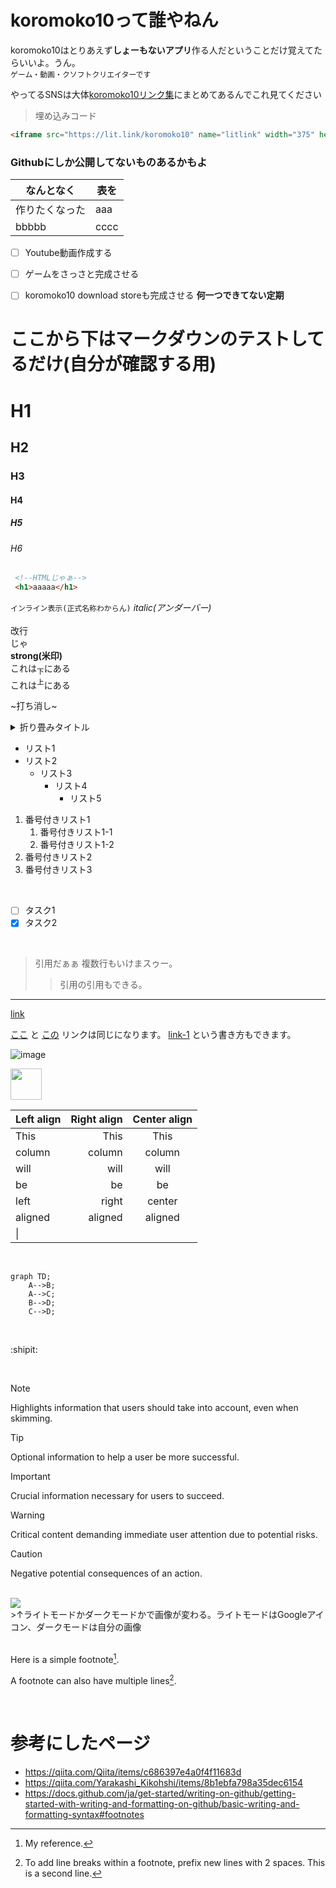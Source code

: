 # koromoko10って誰やねん
koromoko10はとりあえず**しょーもないアプリ**作る人だということだけ覚えてたらいいよ。うん。
<br>
`ゲーム・動画・クソフトクリエイターです`
<br>

やってるSNSは大体[koromoko10リンク集](https://lit.link/koromoko10)にまとめてあるんでこれ見てください

>埋め込みコード

```html
<iframe src="https://lit.link/koromoko10" name="litlink" width="375" height="667" style="border-style: none ;border-radius: 15px;box-shadow: rgba(0,0,0,0.2)3px 3px 10px;" id="litlink"></iframe>
```

### Githubにしか公開してないものあるかもよ

|なんとなく|表を  |
|--|--|
| 作りたくなった |aaa  |
|bbbbb|cccc|

 - [ ] Youtube動画作成する
 - [ ] ゲームをさっさと完成させる
 - [ ] koromoko10 download storeも完成させる **何一つできてない定期**
 

# ここから下はマークダウンのテストしてるだけ(自分が確認する用) 
# H1
## H2
### H3
#### H4
##### H5
###### H6
```html
 <!--HTMLじゃぁ-->
 <h1>aaaaa</h1>
```
`インライン表示(正式名称わからん)`  _italic(アンダーバー)_ <br>
<br>
 改行<br>
 じゃ<br>
   **strong(米印)** <br>
  これは<sub>下</sub>にある<br>
  これは<sup>上</sup>にある<br>

   ~打ち消し~ 

   <details><summary>折り畳みタイトル</summary>


折り畳み内容
</details>

* リスト1
* リスト2
  * リスト3
    * リスト4
      * リスト5

     
 1. 番号付きリスト1
    1. 番号付きリスト1-1
    1. 番号付きリスト1-2
1. 番号付きリスト2
1. 番号付きリスト3

<br>

- [ ] タスク1
- [x] タスク2

<br>

> 引用だぁぁ
> 複数行もいけまスゥー。
> > 引用の引用もできる。

***

[link](https://example.com "title") <br>  

[ここ][link-1] と [この][link-1] リンクは同じになります。
[link-1] という書き方もできます。

[link-1]: https://example.com 

![image](https://avatars.githubusercontent.com/u/136338615?v=4 "title") <br>

<img width="50" src="https://avatars.githubusercontent.com/u/136338615?v=4"> <br> 

| Left align | Right align | Center align |
|:-----------|------------:|:------------:|
| This       | This        | This         |
| column     | column      | column       |
| will       | will        | will         |
| be         | be          | be           |
| left       | right       | center       |
| aligned    | aligned     | aligned      |
| \|         |             |              |



 <br> 

```mermaid
graph TD;
    A-->B;
    A-->C;
    B-->D;
    C-->D;
```
 <br> 

:shipit:


<br> 

> [!NOTE]
> Highlights information that users should take into account, even when skimming.

> [!TIP]
> Optional information to help a user be more successful.

> [!IMPORTANT]
> Crucial information necessary for users to succeed.

> [!WARNING]
> Critical content demanding immediate user attention due to potential risks.

> [!CAUTION]
> Negative potential consequences of an action.


 <br> 

 <picture>
    <source media="(prefers-color-scheme: dark)" srcset="https://avatars.githubusercontent.com/u/136338615?v=4">
    <img src="https://www.google.com/images/branding/googlelogo/2x/googlelogo_color_92x30dp.png">
</picture> 

<br>
>↑ライトモードかダークモードかで画像が変わる。ライトモードはGoogleアイコン、ダークモードは自分の画像<br>

<br>

Here is a simple footnote[^1].

A footnote can also have multiple lines[^2].

[^1]: My reference.
[^2]: To add line breaks within a footnote, prefix new lines with 2 spaces.
  This is a second line.

 <br> 

 # 参考にしたページ
 * https://qiita.com/Qiita/items/c686397e4a0f4f11683d
 * https://qiita.com/Yarakashi_Kikohshi/items/8b1ebfa798a35dec6154
 * https://docs.github.com/ja/get-started/writing-on-github/getting-started-with-writing-and-formatting-on-github/basic-writing-and-formatting-syntax#footnotes 

 
